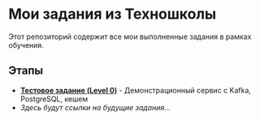 # Мои задания из Техношколы

Этот репозиторий содержит все мои выполненные задания в рамках обучения.

## Этапы

* **[Тестовое задание (Level 0)](./level0)** - Демонстрационный сервис с Kafka, PostgreSQL, кешем
* *Здесь будут ссылки на будущие задания...*